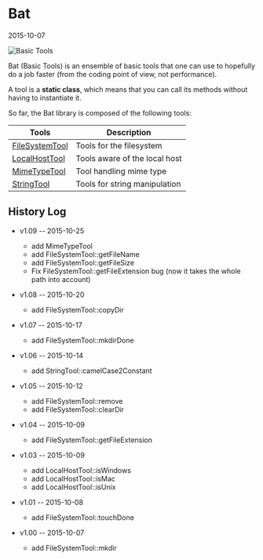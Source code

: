 Bat
==========
2015-10-07


![Basic Tools](http://s18.postimg.org/qhu0b9g5l/bat_web.jpg "Basic Tools")





Bat (Basic Tools) is an ensemble of basic tools that one can use to 
hopefully do a job faster (from the coding point of view, not performance).

A tool is a **static class**, which means that you can call its methods
without having to instantiate it.





So far, the Bat library is composed of the following tools:



Tools       |       Description
----------- | -----------------------
[FileSystemTool]( https://github.com/lingtalfi/Bat/blob/master/FileSystemTool.md )          |       Tools for the filesystem
[LocalHostTool](  https://github.com/lingtalfi/Bat/blob/master/LocalHostTool.md )          |       Tools aware of the local host
[MimeTypeTool](  https://github.com/lingtalfi/Bat/blob/master/MimeTypeTool.md )          |       Tool handling mime type
[StringTool]( https://github.com/lingtalfi/Bat/blob/master/StringTool.md )          |       Tools for string manipulation







History Log
------------------
    
    
- v1.09 -- 2015-10-25

    - add MimeTypeTool
    - add FileSystemTool::getFileName
    - add FileSystemTool::getFileSize
    - Fix FileSystemTool::getFileExtension bug (now it takes the whole path into account)
    
    
- v1.08 -- 2015-10-20

    - add FileSystemTool::copyDir
    
- v1.07 -- 2015-10-17

    - add FileSystemTool::mkdirDone
    
    
    
- v1.06 -- 2015-10-14

    - add StringTool::camelCase2Constant
    
    
- v1.05 -- 2015-10-12

    - add FileSystemTool::remove
    - add FileSystemTool::clearDir
    
    
- v1.04 -- 2015-10-09

    - add FileSystemTool::getFileExtension

- v1.03 -- 2015-10-09

    - add LocalHostTool::isWindows
    - add LocalHostTool::isMac
    - add LocalHostTool::isUnix
    
- v1.01 -- 2015-10-08

    - add FileSystemTool::touchDone
    
- v1.00 -- 2015-10-07

    - add FileSystemTool::mkdir